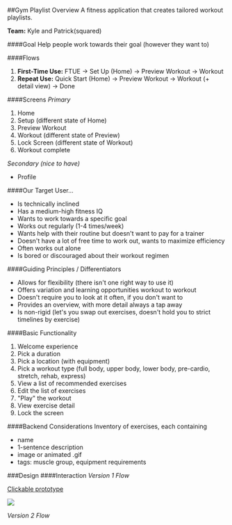 ##Gym Playlist Overview
A fitness application that creates tailored workout playlists.

**Team:** Kyle and Patrick(squared)

####Goal
Help people work towards their goal (however they want to)

####Flows
1. **First-Time Use:** FTUE → Set Up (Home) → Preview Workout → Workout 
2. **Repeat Use:** Quick Start (Home) → Preview Workout → Workout (+ detail view) → Done

####Screens
*Primary*

1. Home
2. Setup (different state of Home)
3. Preview Workout 
4. Workout (different state of Preview)
5. Lock Screen (different state of Workout)
6. Workout complete 

*Secondary (nice to have)*
* Profile



####Our Target User...
* Is technically inclined
* Has a medium-high fitness IQ
* Wants to work towards a specific goal 
* Works out regularly (1-4 times/week)
* Wants help with their routine but doesn't want to pay for a trainer
* Doesn't have a lot of free time to work out, wants to maximize efficiency 
* Often works out alone
* Is bored or discouraged about their workout regimen

####Guiding Principles / Differentiators 
* Allows for flexibility (there isn't one right way to use it)
* Offers variation and learning opportunities workout to workout
* Doesn't require you to look at it often, if you don't want to
* Provides an overview, with more detail always a tap away
* Is non-rigid (let's you swap out exercises, doesn't hold you to strict timelines by exercise)

####Basic Functionality
1. Welcome experience
2. Pick a duration
3. Pick a location (with equipment)
4. Pick a workout type (full body, upper body, lower body, pre-cardio, stretch, rehab, express)
5. View a list of recommended exercises 
6. Edit the list of exercises 
7. "Play" the workout 
8. View exercise detail
9. Lock the screen

####Backend Considerations
Inventory of exercises, each containing
* name
* 1-sentence description
* image or animated .gif
* tags: muscle group, equipment requirements 

###Design
####Interaction
*Version 1 Flow*

[Clickable prototype](https://www.flinto.com/p/a569eae1)

<img src="https://lh3.googleusercontent.com/-3j5kRncOWEc/VXdCavPMhlI/AAAAAAAADeI/hd1BmeUlbXI/s563/GymPlaylist_WireWalkthrough_v01pw.gif">

*Version 2 Flow*



